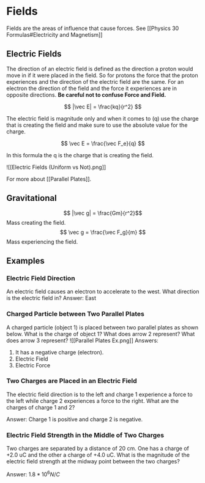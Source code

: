 # Fields
Fields are the areas of influence that cause forces.
See [[Physics 30 Formulas#Electricity and Magnetism]]

## Electric Fields
The direction of an electric field is defined as the direction a proton would move in if it were placed in the field. So for protons the force that the proton experiences and the direction of the electric field are the same. For an electron the direction of the field and the force it experiences are in opposite directions. 
**Be careful not to confuse Force and Field.**

$$ |\vec E| = \frac{kq}{r^2} $$

The electric field is magnitude only and when it comes to (q) use the charge that is creating the field and make sure to use the absolute value for the charge.

$$ \vec E = \frac{\vec F_e}{q} $$

In this formula the q is the charge that is creating the field.

![[Electric Fields (Uniform vs Not).png]]

For more about [[Parallel Plates]].

## Gravitational
$$ |\vec g| = \frac{Gm}{r^2}$$
Mass creating the field.
$$ \vec g = \frac{\vec F_g}{m} $$
Mass experiencing the field.

## Examples
### Electric Field Direction
An electric field causes an electron to accelerate to the west. What direction is the electric field in?
Answer: East

### Charged Particle between Two Parallel Plates
A charged particle (object 1) is placed between two parallel plates as shown below. What is the charge of object 1? What does arrow 2 represent? What does arrow 3 represent?
![[Parallel Plates Ex.png]]
Answers:
1. It has a negative charge (electron).
2. Electric Field
3. Electric Force

### Two Charges are Placed in an Electric Field
The electric field direction is to the left and charge 1 experience a force to the left while charge 2 experiences a force to the right. What are the charges of charge 1 and 2?

Answer: Charge 1 is positive and charge 2 is negative.

### Electric Field Strength in the Middle of Two Charges
Two charges are separated by a distance of 20 cm. One has a charge of +2.0 uC and the other a charge of +4.0 uC. What is the magnitude of the electric field strength at the midway point between the two charges?

Answer: $1.8*10^6 N/C$




